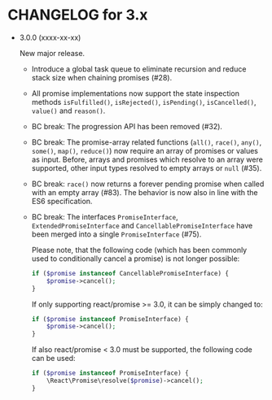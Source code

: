 CHANGELOG for 3.x
=================

* 3.0.0 (xxxx-xx-xx)

    New major release.

    * Introduce a global task queue to eliminate recursion and reduce stack size
      when chaining promises (#28).
    * All promise implementations now support the state inspection methods
      `isFulfilled()`, `isRejected()`, `isPending()`, `isCancelled()`, 
      `value()` and `reason()`. 
    * BC break: The progression API has been removed (#32).
    * BC break: The promise-array related functions (`all()`, `race()`, `any()`,
      `some()`, `map()`, `reduce()`) now require an array of promises or values
      as input. Before, arrays and promises which resolve to an array were
      supported, other input types resolved to empty arrays or `null` (#35).
    * BC break: `race()` now returns a forever pending promise when called with
      an empty array (#83).
      The behavior is now also in line with the ES6 specification.
    * BC break: The interfaces `PromiseInterface`, `ExtendedPromiseInterface`
      and `CancellablePromiseInterface` have been merged into a single
      `PromiseInterface` (#75).

      Please note, that the following code (which has been commonly used to
      conditionally cancel a promise) is not longer possible:

      ```php
      if ($promise instanceof CancellablePromiseInterface) {
          $promise->cancel();
      }
      ```

      If only supporting react/promise >= 3.0, it can be simply changed to:

      ```php
      if ($promise instanceof PromiseInterface) {
          $promise->cancel();
      }
      ```

      If also react/promise < 3.0 must be supported, the following code can be
      used:

      ```php
      if ($promise instanceof PromiseInterface) {
          \React\Promise\resolve($promise)->cancel();
      }
      ```
